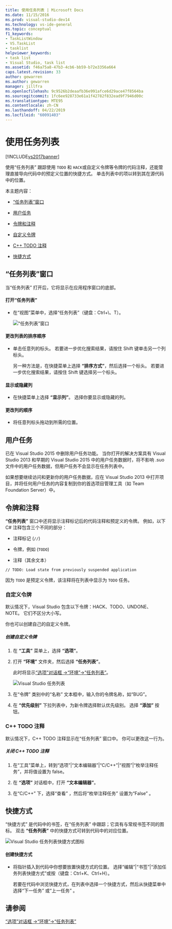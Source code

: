 ```yaml
---
title: 使用任务列表 | Microsoft Docs
ms.date: 11/15/2016
ms.prod: visual-studio-dev14
ms.technology: vs-ide-general
ms.topic: conceptual
f1_keywords:
- TaskListWindow
- VS.TaskList
- tasklist
helpviewer_keywords:
- task list
- Visual Studio, task list
ms.assetid: f46a75a8-47b3-4cb6-bb59-b72e3356a664
caps.latest.revision: 33
author: gewarren
ms.author: gewarren
manager: jillfra
ms.openlocfilehash: 9c9526b2deaafb36e991afce6d29ace47f8564ba
ms.sourcegitcommit: 1fc6ee928733e61a1f42782f832ead9f7946d00c
ms.translationtype: MTE95
ms.contentlocale: zh-CN
ms.lasthandoff: 04/22/2019
ms.locfileid: "60091403"
---
```

# <a name="using-the-task-list"></a>使用任务列表
[!INCLUDE[vs2017banner](../includes/vs2017banner.md)]

使用“任务列表”  跟踪使用 `TODO` 和 `HACK`或自定义令牌等令牌的代码注释，还能管理直接导向代码中的预定义位置的快捷方式。 单击列表中的项以转到其在源代码中的位置。  
  
 本主题内容：  
  
- [“任务列表”窗口](../ide/using-the-task-list.md#taskListWindow)  
  
- [用户任务](../ide/using-the-task-list.md#userTasks)  
  
- [令牌和注释](../ide/using-the-task-list.md#tokensComments)  
  
- [自定义令牌](../ide/using-the-task-list.md#customTokens)  
  
- [C++ TODO 注释](../ide/using-the-task-list.md#cppComments)  
  
- [快捷方式](../ide/using-the-task-list.md#shortcuts)  
  
## <a name="taskListWindow"></a> “任务列表”窗口  
 当“任务列表”  打开后，它将显示在应用程序窗口的底部。  
  
#### <a name="to-open-the-task-list"></a>打开“任务列表”  
  
- 在“视图”菜单中，选择“任务列表”（键盘：Ctrl+\\、T）。  
  
     ![“任务列表”窗口](../ide/media/vs2015-task-list.png "vs2015_task_list")  
  
#### <a name="to-change-the-sort-order-of-the-list"></a>更改列表的排序顺序  
  
- 单击任意列的标头。 若要进一步优化搜索结果，请按住 Shift 键单击另一个列标头。  
  
     另一种方法是，在快捷菜单上选择 **“排序方式”**，然后选择一个标头。 若要进一步优化搜索结果，请按住 Shift 键选择另一个标头。  
  
#### <a name="to-show-or-hide-columns"></a>显示或隐藏列  
  
- 在快捷菜单上选择 **“显示列”**。 选择你要显示或隐藏的列。  
  
#### <a name="to-change-the-order-of-the-columns"></a>更改列的顺序  
  
- 将任意列标头拖动到所需的位置。  
  
## <a name="userTasks"></a> 用户任务  
 已在 Visual Studio 2015 中删除用户任务功能。 当你打开的解决方案具有 Visual Studio 2013 和早期的 Visual Studio 2015 中的用户任务数据时，将不影响 .suo 文件中的用户任务数据，但用户任务不会显示在任务列表中。  
  
 如果想要继续访问和更新你的用户任务数据，应在 Visual Studio 2013 中打开项目，并将任何用户任务的内容复制到你的首选项目管理工具（如 Team Foundation Server）中。  
  
## <a name="tokensComments"></a> 令牌和注释  
 **“任务列表”** 窗口中还将显示注释标记后的代码注释和预定义的令牌。 例如，以下 C# 注释包含三个不同的部分：  
  
- 注释标记 (`//`)  
  
- 令牌，例如 (`TODO`)  
  
- 注释（其余文本）  
  
```  
// TODO: Load state from previously suspended application  
```  
  
 因为 `TODO` 是预定义令牌，该注释将在列表中显示为 `TODO` 任务。  
  
### <a name="customTokens"></a> 自定义令牌  
 默认情况下，Visual Studio 包含以下令牌：HACK、TODO、UNDONE、NOTE。 它们不区分大小写。  
  
 你也可以创建自己的自定义令牌。  
  
##### <a name="to-create-a-custom-token"></a>创建自定义令牌  
  
1. 在 **“工具”** 菜单上，选择 **“选项”**。  
  
2. 打开 **“环境”** 文件夹，然后选择 **“任务列表”**。  
  
     此时将显示[“选项”对话框 ->“环境”->“任务列表”](../ide/reference/task-list-environment-options-dialog-box.md)。  
  
     ![Visual Studio 任务列表](../ide/media/vs2015-task-list-options.png "vs2015_task_list_options")  
  
3. 在“令牌”  类别中的“名称”  文本框中，输入你的令牌名称，如“BUG”。  
  
4. 在 **“优先级别”** 下拉列表中，为新令牌选择默认优先级别。 选择 **“添加”** 按钮。  
  
### <a name="cppComments"></a> C++ TODO 注释  
 默认情况下，C++ TODO 注释显示在“任务列表”  窗口中。 你可以更改这一行为。  
  
##### <a name="to-turn-off-c-todo-comments"></a>关闭 C++ TODO 注释  
  
1. 在“工具”菜单上，转到“选项”|“文本编辑器”|“C/C++”|“视图”|“枚举注释任务”，并将值设置为 false。  
  
2. 在 **“选项”** 对话框中，打开 **“文本编辑器”**。  
  
3. 在“C/C++” 下，选择“查看” ，然后将“枚举注释任务”  设置为“False” 。  
  
## <a name="shortcuts"></a> 快捷方式  
 “快捷方式”  是代码中的书签，在“任务列表” 中跟踪；它具有与常规书签不同的图标。 双击 **“任务列表”** 中的快捷方式可转到代码中的对应位置。  
  
 ![Visual Studio 任务列表快捷方式图标](../ide/media/vs2015-task-list-bookmark.png "vs2015_task_list_bookmark")  
  
#### <a name="to-create-a-shortcut"></a>创建快捷方式  
  
- 将指针插入到代码中你想要放置快捷方式的位置。 选择“编辑”|“书签”|“添加任务列表快捷方式”或按（键盘：Ctrl+K、Ctrl+H）。  
  
     若要在代码中浏览快捷方式，在列表中选择一个快捷方式，然后从快捷菜单中选择“下一任务”  或“上一任务”  。  
  
## <a name="see-also"></a>请参阅  
 [“选项”对话框 ->“环境”->“任务列表”](../ide/reference/task-list-environment-options-dialog-box.md)
